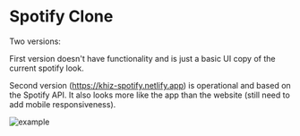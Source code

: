 # Spotify Clone

Two versions:

First version doesn't have functionality and is just a basic UI copy of the current spotify look.

Second version (https://khiz-spotify.netlify.app) is operational and based on the Spotify API.  It also looks more like the app than the website (still need to add mobile responsiveness).

![example](https://raw.githubusercontent.com/khizar-k/pseudo-clones/master/spotify/v2%20styling%20(basic%20funtionality)/spotify.gif)
